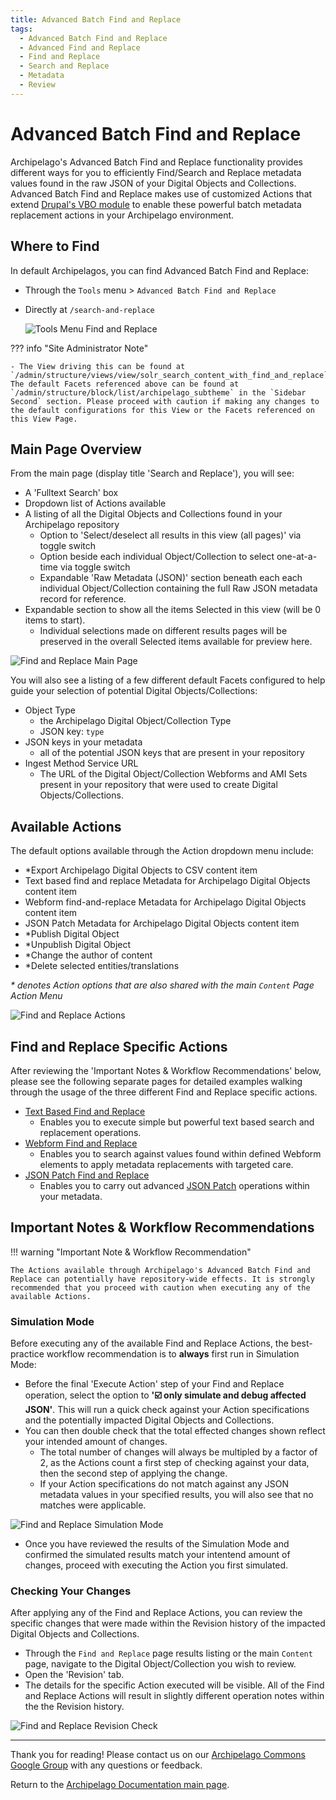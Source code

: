 ```yaml
---
title: Advanced Batch Find and Replace
tags:
  - Advanced Batch Find and Replace
  - Advanced Find and Replace
  - Find and Replace
  - Search and Replace
  - Metadata
  - Review
---
```


# Advanced Batch Find and Replace

Archipelago's Advanced Batch Find and Replace functionality provides different ways for you to efficiently Find/Search and Replace metadata values found in the raw JSON of your Digital Objects and Collections. Advanced Batch Find and Replace makes use of customized Actions that extend [Drupal's VBO module](https://www.drupal.org/project/views_bulk_operations) to enable these powerful batch metadata replacement actions in your Archipelago environment. 

## Where to Find

In default Archipelagos, you can find Advanced Batch Find and Replace:
 - Through the `Tools` menu > `Advanced Batch Find and Replace` 
 - Directly at `/search-and-replace` 

    ![Tools Menu Find and Replace](images/tools_menu_find_and_replace.jpg)   

??? info "Site Administrator Note"

    - The View driving this can be found at `/admin/structure/views/view/solr_search_content_with_find_and_replace`. The default Facets referenced above can be found at `/admin/structure/block/list/archipelago_subtheme` in the `Sidebar Second` section. Please proceed with caution if making any changes to the default configurations for this View or the Facets referenced on this View Page.     

## Main Page Overview

From the main page (display title 'Search and Replace'), you will see:
 - A 'Fulltext Search' box
 - Dropdown list of Actions available
 - A listing of all the Digital Objects and Collections found in your Archipelago repository
    - Option to 'Select/deselect all results in this view (all pages)' via toggle switch
    - Option beside each individual Object/Collection to select one-at-a-time via toggle switch
    - Expandable 'Raw Metadata (JSON)' section beneath each each individual Object/Collection containing the full Raw JSON metadata record for reference.
 - Expandable section to show all the items Selected in this view (will be 0 items to start).
    - Individual selections made on different results pages will be preserved in the overall Selected items available for preview here.
        
![Find and Replace Main Page](images/find_and_replace_main_page.jpg)

You will also see a listing of a few different default Facets configured to help guide your selection of potential Digital Objects/Collections:
 - Object Type
    - the Archipelago Digital Object/Collection Type
    - JSON key: `type`
 - JSON keys in your metadata
    - all of the potential JSON keys that are present in your repository
 - Ingest Method Service URL
    - The URL of the Digital Object/Collection Webforms and AMI Sets present in your repository that were used to create Digital Objects/Collections.

## Available Actions

The default options available through the Action dropdown menu include:
 - *Export Archipelago Digital Objects to CSV content item
 - Text based find and replace Metadata for Archipelago Digital Objects content item
 - Webform find-and-replace Metadata for Archipelago Digital Objects content item
 - JSON Patch Metadata for Archipelago Digital Objects content item
 - *Publish Digital Object
 - *Unpublish Digital Object
 - *Change the author of content
 - *Delete selected entities/translations

_* denotes Action options that are also shared with the main `Content` Page Action Menu_

![Find and Replace Actions](images/find_and_replace_actions.jpg)

## Find and Replace Specific Actions

After reviewing the 'Important Notes & Workflow Recommendations' below, please see the following separate pages for detailed examples walking through the usage of the three different Find and Replace specific actions. 

- [Text Based Find and Replace](find_and_replace_action_text.md)
   - Enables you to execute simple but powerful text based search and replacement operations.
- [Webform Find and Replace](find_and_replace_action_webform.md)
   - Enables you to search against values found within defined Webform elements to apply metadata replacements with targeted care.
- [JSON Patch Find and Replace](find_and_replace_action_json_patch.md)
   - Enables you to carry out advanced [JSON Patch](https://jsonpatch.com) operations within your metadata.


## Important Notes & Workflow Recommendations

!!! warning "Important Note & Workflow Recommendation"

    The Actions available through Archipelago's Advanced Batch Find and Replace can potentially have repository-wide effects. It is strongly recommended that you proceed with caution when executing any of the available Actions. 

### Simulation Mode 

Before executing any of the available Find and Replace Actions, the best-practice workflow recommendation is to **always** first run in Simulation Mode:
- Before the final 'Execute Action' step of your Find and Replace operation, select the option to **'☑️ only simulate and debug affected JSON'**. This will run a quick check against your Action specifications and the potentially impacted Digital Objects and Collections.
- You can then double check that the total effected changes shown reflect your intended amount of changes. 
   - The total number of changes will always be multipled by a factor of 2, as the Actions count a first step of checking against your data, then the second step of applying the change.
   - If your Action specifications do not match against any JSON metadata values in your specified results, you will also see that no matches were applicable.

![Find and Replace Simulation Mode](images/find_and_replace_simulation_mode.jpg)

- Once you have reviewed the results of the Simulation Mode and confirmed the simulated results match your intentend amount of changes, proceed with executing the Action you first simulated.

### Checking Your Changes

After applying any of the Find and Replace Actions, you can review the specific changes that were made within the Revision history of the impacted Digital Objects and Collections. 
 - Through the `Find and Replace` page results listing or the main `Content` page, navigate to the Digital Object/Collection you wish to review.
 - Open the 'Revision' tab.
 - The details for the specific Action executed will be visible. All of the Find and Replace Actions will result in slightly different operation notes within the the Revision history.

![Find and Replace Revision Check](images/find_and_replace_revision_check.jpg)

___

Thank you for reading! Please contact us on our [Archipelago Commons Google Group](https://groups.google.com/forum/#!forum/archipelago-commons) with any questions or feedback.

Return to the [Archipelago Documentation main page](index.md).





